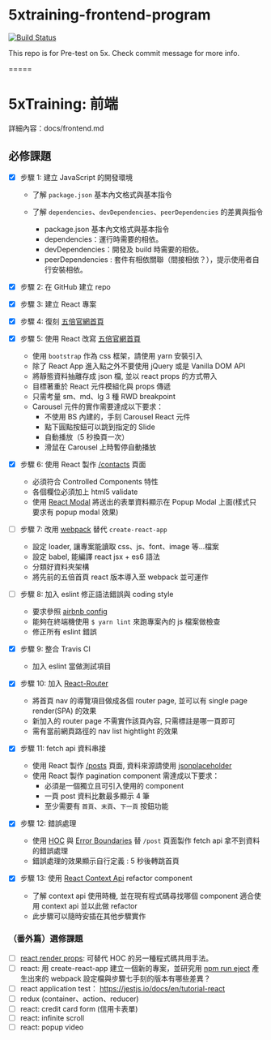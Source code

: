 # 5xtraining-frontend-program

[![Build Status](https://travis-ci.com/lucifiel0121/5xtraining-frontend-program.svg?branch=master)](https://travis-ci.com/lucifiel0121/5xtraining-frontend-program)

This repo is for Pre-test on 5x.
Check commit message for more info.

=====

# 5xTraining: 前端

詳細內容：docs/frontend.md

## 必修課題

- [x] 步驟 1: 建立 JavaScript 的開發環境

  - 了解 `package.json` 基本內文格式與基本指令
  - 了解 `dependencies`、`devDependencies`、`peerDependencies` 的差異與指令

    - package.json 基本內文格式與基本指令
    - dependencies：運行時需要的相依。
    - devDependencies：開發及 build 時需要的相依。
    - peerDependencies : 套件有相依關聯（間接相依？），提示使用者自行安裝相依。

- [x] 步驟 2: 在 GitHub 建立 repo

- [x] 步驟 3: 建立 React 專案

- [x] 步驟 4: 復刻 [五倍官網首頁](https://5xruby.tw/)

- [x] 步驟 5: 使用 React 改寫 [五倍官網首頁](https://5xruby.tw/)

  - 使用 `bootstrap` 作為 css 框架，請使用 yarn 安裝引入
  - 除了 React App 進入點之外不要使用 jQuery 或是 Vanilla DOM API
  - 將靜態資料抽離存成 json 檔, 並以 react props 的方式帶入
  - 目標著重於 React 元件模組化與 props 傳遞
  - 只需考量 sm、md、lg 3 種 RWD breakpoint
  - Carousel 元件的實作需要達成以下要求：
    - 不使用 BS 內建的，手刻 Carousel React 元件
    - 點下圓點按鈕可以跳到指定的 Slide
    - 自動播放（5 秒換頁一次）
    - 滑鼠在 Carousel 上時暫停自動播放

- [x] 步驟 6: 使用 React 製作 [/contacts](https://5xruby.tw/contacts) 頁面

  - 必須符合 Controlled Components 特性
  - 各個欄位必須加上 html5 validate
  - 使用 [React Modal](https://github.com/reactjs/react-modal) 將送出的表單資料顯示在 Popup Modal 上面(樣式只要求有 popup modal 效果)

- [ ] 步驟 7: 改用 [webpack](https://webpack.js.org/) 替代 `create-react-app`

  - 設定 loader, 讓專案能讀取 css、js、font、image 等...檔案
  - 設定 babel, 能編譯 react jsx + es6 語法
  - 分類好資料夾架構
  - 將先前的五倍首頁 react 版本導入至 webpack 並可運作

- [ ] 步驟 8: 加入 eslint 修正語法錯誤與 coding style

  - 要求參照 [airbnb config](https://github.com/airbnb/javascript/tree/master/packages/eslint-config-airbnb)
  - 能夠在終端機使用 `$ yarn lint` 來跑專案內的 js 檔案做檢查
  - 修正所有 eslint 錯誤

- [x] 步驟 9: 整合 Travis CI

  - 加入 eslint 當做測試項目

- [x] 步驟 10: 加入 [React-Router](https://github.com/ReactTraining/react-router)

  - 將首頁 nav 的導覽項目做成各個 router page, 並可以有 single page render(SPA) 的效果
  - 新加入的 router page 不需實作該頁內容, 只需標註是哪一頁即可
  - 需有當前網頁路徑的 nav list hightlight 的效果

- [x] 步驟 11: fetch api 資料串接

  - 使用 React 製作 [/posts](https://5xruby.tw/posts) 頁面, 資料來源請使用 [jsonplaceholder](https://jsonplaceholder.typicode.com/)
  - 使用 React 製作 pagination component 需達成以下要求：
    - 必須是一個獨立且可引入使用的 component
    - 一頁 post 資料比數最多顯示 4 筆
    - 至少需要有 `首頁`、`末頁`、`下一頁` 按鈕功能

- [x] 步驟 12: 錯誤處理

  - 使用 [HOC](https://reactjs.org/docs/higher-order-components.html) 與 [Error Boundaries](https://reactjs.org/docs/error-boundaries.html#introducing-error-boundaries) 替 `/post` 頁面製作 fetch api 拿不到資料的錯誤處理
  - 錯誤處理的效果顯示自行定義 : 5 秒後轉跳首頁

- [x] 步驟 13: 使用 [React Context Api](https://reactjs.org/docs/context.html#api) refactor component

  - 了解 context api 使用時機, 並在現有程式碼尋找哪個 component 適合使用 context api 並以此做 refactor
  - 此步驟可以隨時安插在其他步驟實作

### （番外篇）選修課題

- [ ] [react render props](https://reactjs.org/docs/render-props.html): 可替代 HOC 的另一種程式碼共用手法。
- [ ] react: 用 create-react-app 建立一個新的專案，並研究用 [npm run eject](https://github.com/facebook/create-react-app/blob/master/packages/react-scripts/template/README.md#npm-run-eject) 產生出來的 webpack 設定檔與步驟七手刻的版本有哪些差異？
- [ ] react application test： https://jestjs.io/docs/en/tutorial-react
- [ ] redux (container、action、reducer)
- [ ] react: credit card form (信用卡表單)
- [ ] react: infinite scroll
- [ ] react: popup video
